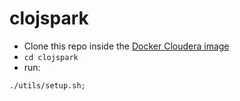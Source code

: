 # clojspark

* Clone this repo inside the [Docker Cloudera image](https://github.com/smdahmed/hadoop-cdh-pseudo-docker)
* `cd clojspark`
* run:

```
./utils/setup.sh;
```
